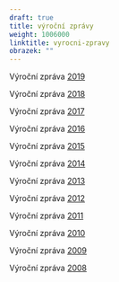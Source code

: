 ```yaml
---
draft: true
title: výroční zprávy
weight: 1006000
linktitle: vyrocni-zpravy
obrazek: ""
---
```


Výroční zpráva [2019](assets/media-o-nas/VZ_BREZANEK_2019.pdf)

Výroční zpráva [2018](assets/media-o-nas/VZ_BREZANEK_2018.pdf)

Výroční zpráva [2017](assets/media-o-nas/VZ_BREZANEK_2017.pdf)

Výroční zpráva [2016](assets/media-o-nas/VZ_Brezanek_2016.pdf)

Výroční zpráva [2015](assets/media-o-nas/VZ-2015_MV.pdf)

Výroční zpráva [2014](assets/media-o-nas/VZ_2014_final.pdf)

Výroční zpráva [2013](assets/media-o-nas/vz2013.pdf)

Výroční zpráva [2012](assets/media-o-nas/vz2012.pdf)

Výroční zpráva [2011](assets/media-o-nas/VÝROČNÍ_ZPRÁVA_2011.pdf)

Výroční zpráva [2010](assets/media-o-nas/Vyrocni_zprava_2010.pdf)

Výroční zpráva [2009](assets/media-o-nas/Vyrocni_zprava_2009.pdf)

Výroční zpráva [2008](assets/media-o-nas/Vyrocni_zprava_2008.pdf)
